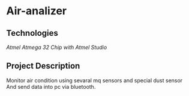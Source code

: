 # Air-analizer
## Technologies
*Atmel Atmega 32 Chip with Atmel Studio*

## Project Description
Monitor air condition using sevaral mq sensors and special dust sensor </br>
And send data into pc via bluetooth. </br>

